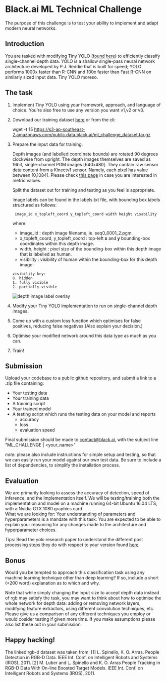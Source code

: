 # Black.ai ML Technical Challenge
The purpose of this challenge is to test your ability to implement and adapt modern neural networks. 

## Introduction
You are tasked with modifying Tiny YOLO ([found here](https://pjreddie.com/darknet/yolo/)) to efficiently classify single-channel depth data. YOLO is a shallow single-pass neural network architecture developed by P.J. Reddie that is built for speed; YOLO performs 1000x faster than R-CNN and 100x faster than Fast R-CNN on similarly sized input data. Tiny YOLO moreso. 

## The task

1. Implement Tiny YOLO using your framework, approach, and language of choice.  You're also free to use any version you want v1,v2 or v3.
2. Download our training dataset [here](https://s3-ap-southeast-2.amazonaws.com/public.data.black.ai/ml_challenge_dataset.tar.gz) or from the cli:

    wget -t 15 https://s3-ap-southeast-2.amazonaws.com/public.data.black.ai/ml_challenge_dataset.tar.gz

3. Prepare the input data for training.

    Depth images (and labelled coordinate bounds) are rotated 90 degrees clockwise from upright. The depth images themselves are saved as 16bit, single-channel PGM images [640x480]. They contain raw sensor data content from a Kinectv1 sensor. Namely, each pixel has value between [0,1084]. Please check [this page](http://wiki.ros.org/kinect_calibration/technical) in case you are interested in metric values.

    Split the dataset out for training and testing as you feel is appropriate. 

    Image labels can be found in the labels.txt file, with bounding box labels structured as follows: 

        image_id x_topleft_coord y_topleft_coord width height visability
        
    where: 
    
      * image_id : depth image filename, ie. seq0_0001_2.pgm.
      * x_topleft_coord, y_topleft_coord : top-left **x** and **y** bounding-box coordinates within this depth image.
      * width, height : pixel size of the bounding-box within this depth image that is labelled as human.
      * visibility : visibility of human within the bounding-box for this depth image:
    
    ```
    visibility key:
    0. hidden
    1. fully visible
    2. partially visible 
    ```
    ![depth image label overlay](https://s3-ap-southeast-2.amazonaws.com/public.data.black.ai/seq0_0023_1_label_overlay.png)


4. Modify your Tiny YOLO implementation to run on single-channel depth images. 
5. Come up with a custom loss function which optimises for false positives, reducing false negatives.(Also explain your decision.)
5. Optimise your modified network around this data type as much as you can.
6. Train! 

## Submission

Upload your codebase to a public github repository, and submit a link to a .zip file containing:
- Your testing data
- Your training data
- A training script
- Your trained model
- A testing script which runs the testing data on your model and reports 
    - accuracy
    - loss
    - evaluation speed

Final submission should be made to contact@black.ai, with the subject line "ML_CHALLENGE | <your_name>"

*note:* please also include instructions for simple setup and testing, so that we can easily run your model against our own test data. Be sure to include a list of dependencies, to simplify the installation process. 

## Evaluation
We are primarily looking to assess the accuracy of detection, speed of inference, and the implementation itself. We will be testing/training both the implementation and model on a machine running 64-bit Ubuntu 16.04 LTS, with a Nvidia GTX 1080 graphics card.  
What we are looking for:
Your understanding of parameters and hyperparameters is a mandate with this task. You are expected to be able to explain your reasoning for any changes made to the architecture and hyperparameter choices.

Tips:
Read the yolo research paper to understand the different post processing steps they do with respect to your version found [here](https://pjreddie.com/publications/)

## Bonus
Would you be tempted to approach this classification task using any machine learning technique other than deep learning? If so, include a short (<200 word) explanation as to which and why. 

Note that while simply changing the input size to accept depth data instead of rgb may satisfy the task, you may want to think about how to optimise the whole network for depth data: adding or removing network layers, modifying feature extractors, using different convolution techniques, etc. Please give us a comparison of any different techniques you employ or would cosider testing if given more time. If you make assumptions please also list these out in your submission.

## Happy hacking! 

The linked rgb-d dataset was taken from:
[1] L. Spinello, K. O. Arras. People Detection in RGB-D Data. IEEE Int. Conf. on Intelligent Robots and Systems (IROS), 2011.
[2] M. Luber and L. Spinello and K. O. Arras People Tracking in RGB-D Data With On-line Boosted Target Models. IEEE Int. Conf. on Intelligent Robots and Systems (IROS), 2011.

